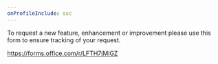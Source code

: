 ```yaml
---
onProfileInclude: ssc
---
```


To request a new feature, enhancement or improvement please use this form to ensure tracking of your request.

https://forms.office.com/r/LFTH7jMiGZ
